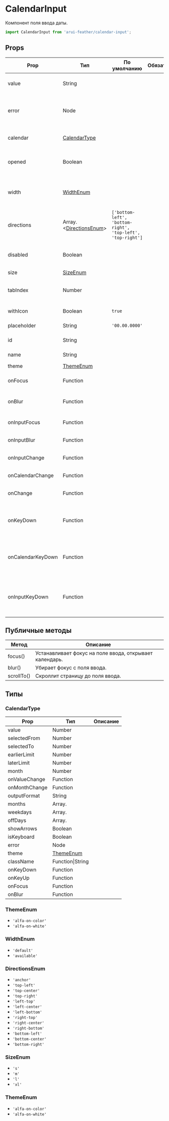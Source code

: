 # CalendarInput

Компонент поля ввода даты.

```javascript
import CalendarInput from 'arui-feather/calendar-input';
```




## Props


| Prop  | Тип  | По умолчанию | Обязательный | Описание |
| ----- | ---- | ------------ | ------------ |----------|
| value | String |  |  | Содержимое поля ввода, указанное по умолчанию |
| error | Node |  |  | Отображение попапа с ошибкой в момент когда фокус находится в поле ввода |
| calendar | [CalendarType](#CalendarType) |  |  | Свойства компонента [Calendar](../calendar/) |
| opened | Boolean |  |  | Управление возможностью раскрытия календаря |
| width | [WidthEnum](#WidthEnum) |  |  | Управление возможностью компонента занимать всю ширину родителя |
| directions | Array.<[DirectionsEnum](#DirectionsEnum)> | `['bottom-left', 'bottom-right', 'top-left', 'top-right']`  |  | Направления, в которые может открываться попап компонента |
| disabled | Boolean |  |  | Управление возможностью изменения значения компонента |
| size | [SizeEnum](#SizeEnum) |  |  | Размер компонента |
| tabIndex | Number |  |  | Последовательность перехода между контролами при нажатии на Tab |
| withIcon | Boolean | `true`  |  | Показывать иконку календаря в инпуте |
| placeholder | String | `'00.00.0000'`  |  | Подсказка в текстовом поле |
| id | String |  |  | Идентификатор компонента в DOM |
| name | String |  |  | Имя компонента в DOM |
| theme | [ThemeEnum](#ThemeEnum) |  |  | Тема компонента |
| onFocus | Function |  |  | Обработчик установки фокуса на компонент |
| onBlur | Function |  |  | Обработчик снятия фокуса с компонента |
| onInputFocus | Function |  |  | Обработчик установки фокуса на поле ввода |
| onInputBlur | Function |  |  | Обработчик снятия фокуса с поля ввода |
| onInputChange | Function |  |  | Обработчик ввода даты в текстовом поле |
| onCalendarChange | Function |  |  | Обработчик выбора даты в календаре |
| onChange | Function |  |  | Обрабочик изменения даты в календаре |
| onKeyDown | Function |  |  | Обработчик события нажатия на клавишу в момент, когда фокус находится на компоненте |
| onCalendarKeyDown | Function |  |  | Обработчик события нажатия на клавишу клавиатуры в момент, когда фокус находится в календаре |
| onInputKeyDown | Function |  |  | Обработчик события нажатия на клавишу клавиатуры в момент, когда фокус находится на текстовом поле |





## Публичные методы
| Метод  | Описание |
| ------ | -------- |
| focus() | Устанавливает фокус на поле ввода, открывает календарь. |
| blur() | Убирает фокус с поля ввода. |
| scrollTo() | Скроллит страницу до поля ввода. |





## Типы




### <a id="CalendarType"></a>CalendarType

| Prop  | Тип  | Описание |
| ----- | ---- |----------|
| value | Number |  |
| selectedFrom | Number |  |
| selectedTo | Number |  |
| earlierLimit | Number |  |
| laterLimit | Number |  |
| month | Number |  |
| onValueChange | Function |  |
| onMonthChange | Function |  |
| outputFormat | String |  |
| months | Array.<String> |  |
| weekdays | Array.<String> |  |
| offDays | Array.<Number> |  |
| showArrows | Boolean |  |
| isKeyboard | Boolean |  |
| error | Node |  |
| theme | [ThemeEnum](#ThemeEnum) |  |
| className | Function\|String |  |
| onKeyDown | Function |  |
| onKeyUp | Function |  |
| onFocus | Function |  |
| onBlur | Function |  |







### <a id="ThemeEnum"></a>ThemeEnum

 * `'alfa-on-color'`
 * `'alfa-on-white'`


### <a id="WidthEnum"></a>WidthEnum

 * `'default'`
 * `'available'`


### <a id="DirectionsEnum"></a>DirectionsEnum

 * `'anchor'`
 * `'top-left'`
 * `'top-center'`
 * `'top-right'`
 * `'left-top'`
 * `'left-center'`
 * `'left-bottom'`
 * `'right-top'`
 * `'right-center'`
 * `'right-bottom'`
 * `'bottom-left'`
 * `'bottom-center'`
 * `'bottom-right'`


### <a id="SizeEnum"></a>SizeEnum

 * `'s'`
 * `'m'`
 * `'l'`
 * `'xl'`


### <a id="ThemeEnum"></a>ThemeEnum

 * `'alfa-on-color'`
 * `'alfa-on-white'`



